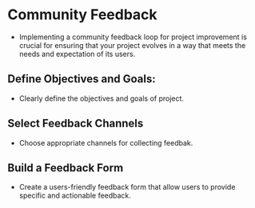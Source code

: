 # Community Feedback 
- Implementing a community feedback loop for project improvement is crucial for ensuring that your project evolves in a way
  that meets the needs and expectation of its users.
## Define Objectives and Goals:
- Clearly define the objectives and goals of project.
## Select Feedback Channels 
- Choose appropriate channels for collecting feedbak.
## Build a Feedback Form
- Create a users-friendly feedback form that allow users to provide specific and actionable feedback.
